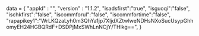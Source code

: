 <span id = 'versionData'>data = {
  "appId" : "",
  "version" : "1.1.2",
  "isadsfirst":"true",
  "isguoqi":"false",
  "ischkfirst":"false",
  "iscommforul":"false",
  "iscommfortime":"false",
  "rapapikey1":"WrLKQzaLyh0m3QhYa1jp7XIjdXZtwlweNDHsNXoSucUsypGhhomyEH24HGBQRdF+DSDPjMxSWhLnNCjY/THlkg==",
}</span>

